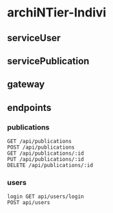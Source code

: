 # archiNTier-Indivi

## serviceUser

## servicePublication

## gateway

## endpoints

### publications

    GET /api/publications
    POST /api/publications
    GET /api/publications/:id
    PUT /api/publications/:id
    DELETE /api/publications/:id

### users

    login GET api/users/login
    POST api/users
